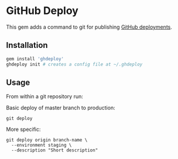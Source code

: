 # GitHub Deploy

This gem adds a command to git for publishing [GitHub deployments](https://developer.github.com/v3/repos/deployments/).

## Installation

```ruby
gem install 'ghdeploy'
ghdeploy init # creates a config file at ~/.ghdeploy
```

## Usage

From within a git repository run:

Basic deploy of master branch to production:
```
git deploy
```

More specific:
```
git deploy origin branch-name \
  --environment staging \
  --description "Short description"
```
